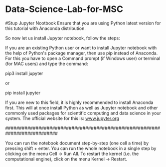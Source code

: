 # Data-Science-Lab-for-MSC
#Stup Jupyter Nootbook
Ensure that you are using Python latest version for this tutorial with Anaconda distribution.

So now let us install Jupyter notebook, follow the steps:

If you are an existing Python user or want to install Jupyter notebook with the help of Python's package manager, 
then use pip instead of Anaconda.
For this you have to open a Command prompt (if Windows user) or terminal (for MAC users) and type the command:

pip3 install jupyter

or

pip install jupyter

If you are new to this field, it is highly recommended to install Anaconda first. 
This will at once install Python as well as Jupyter notebook and other commonly used packages for scientific computing and data science in your system. 
The official website for this is: www.jupyter.org

###########################################################################



You can run the notebook document step-by-step (one cell a time) by pressing shift + enter.
You can run the whole notebook in a single step by clicking on the menu Cell -> Run All.
To restart the kernel (i.e. the computational engine), click on the menu Kernel -> Restart.
